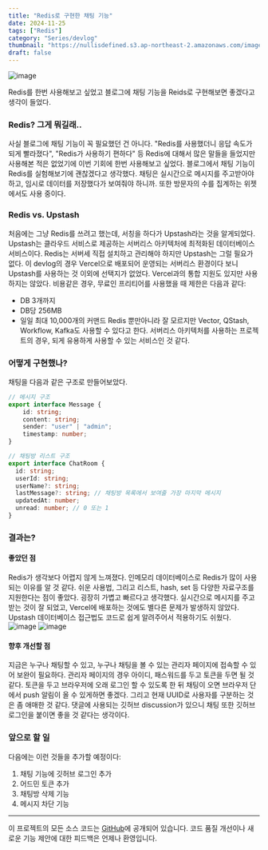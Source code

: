 ```yaml
---
title: "Redis로 구현한 채팅 기능"
date: 2024-11-25
tags: ["Redis"]
category: "Series/devlog"
thumbnail: "https://nullisdefined.s3.ap-northeast-2.amazonaws.com/images/7efaf37c1579f7b3aadfe7a7e6265c8d.png"
draft: false
---
```


![image](https://nullisdefined.s3.ap-northeast-2.amazonaws.com/images/7efaf37c1579f7b3aadfe7a7e6265c8d.png)

Redis를 한번 사용해보고 싶었고 블로그에 채팅 기능을 Reids로 구현해보면 좋겠다고 생각이 들었다.

### Redis? 그게 뭐길래..
사실 블로그에 채팅 기능이 꼭 필요했던 건 아니다. "Redis를 사용했더니 응답 속도가 되게 빨라졌다", "Redis가 사용하기 편하다" 등 Redis에 대해서 많은 말들을 들었지만 사용해본 적은 없었기에 이번 기회에 한번 사용해보고 싶었다. 블로그에서 채팅 기능이 Redis를 실험해보기에 괜찮겠다고 생각했다. 채팅은 실시간으로 메시지를 주고받아야 하고, 임시로 데이터를 저장했다가 보여줘야 하니까. 또한 방문자의 수를 집계하는 위젯에서도 사용 중이다.

### Redis vs. Upstash
처음에는 그냥 Redis를 쓰려고 했는데, 서칭을 하다가 Upstash라는 것을 알게되었다. Upstash는 클라우드 서비스로 제공하는 서버리스 아키텍처에 최적화된 데이터베이스 서비스이다. Redis는 서버세 직접 설치하고 관리해야 하지만 Upstash는 그럴 필요가 없다. 이 devlog의 경우 Vercel으로 배포되어 운영되는 서버리스 환경이다 보니 Upstash를 사용하는 것 이외에 선택지가 없었다. Vercel과의 통합 지원도 있지만 사용하지는 않았다. 비용같은 경우, 무료인 프리티어를 사용했을 때 제한은 다음과 같다:
- DB 3개까지
- DB당 256MB
- 일일 최대 10,000개의 커맨드
Redis 뿐만아니라 잘 모르지만 Vector, QStash, Workflow, Kafka도 사용할 수 있다고 한다. 서버리스 아키텍처를 사용하는 프로젝트의 경우, 되게 유용하게 사용할 수 있는 서비스인 것 같다.

### 어떻게 구현했나?
채팅을 다음과 같은 구조로 만들어보았다.
```typescript
// 메시지 구조
export interface Message {
	id: string;
	content: string;
	sender: "user" | "admin";
	timestamp: number;
}

// 채팅방 리스트 구조
export interface ChatRoom {
  id: string;
  userId: string;
  userName?: string;
  lastMessage?: string; // 채팅방 목록에서 보여줄 가장 마지막 메시지
  updatedAt: number;
  unread: number; // 0 또는 1
}
```

### 결과는?
#### 좋았던 점
Redis가 생각보다 어렵지 않게 느껴졌다. 인메모리 데이터베이스로 Redis가 많이 사용되는 이유를 알 것 같다. 쉬운 사용법, 그리고 리스트, hash, set 등 다양한 자료구조를 지원한다는 점이 좋았다. 굉장히 가볍고 빠르다고 생각했다. 실시간으로 메시지를 주고받는 것이 잘 되었고, Vercel에 배포하는 것에도 별다른 문제가 발생하지 않았다. Upstash 데이터베이스 접근법도 코드로 쉽게 알려주어서 적용하기도 쉬웠다.
![image](https://nullisdefined.s3.ap-northeast-2.amazonaws.com/images/fd9d632d43c6552a6e7648f019c23d99.png)
![image](https://nullisdefined.s3.ap-northeast-2.amazonaws.com/images/833f02d8c2bb631bb74e5c71cd617c0e.png)

#### 향후 개선할 점
지금은 누구나 채팅할 수 있고, 누구나 채팅을 볼 수 있는 관리자 페이지에 접속할 수 있어 보완이 필요하다. 관리자 페이지의 경우 아이디, 패스워드를 두고 토큰을 두면 될 것 같다. 토큰을 두고 브라우저에 오래 로그인 할 수 있도록 한 뒤 채팅이 오면 브라우저 단에서 push 알림이 올 수 있게하면 좋겠다. 그리고 현재 UUID로 사용자를 구분하는 것은 좀 애매한 것 같다. 댓글에 사용되는 깃허브 discussion가 있으니 채팅 또한 깃허브 로그인을 붙이면 좋을 것 같다는 생각이다.

### 앞으로 할 일
다음에는 이런 것들을 추가할 예정이다:
1. 채팅 기능에 깃허브 로그인 추가
2. 어드민 토큰 추가
3. 채팅방 삭제 기능
4. 메시지 차단 기능

---
이 프로젝트의 모든 소스 코드는 [GitHub](https://github.com/nullisdefined/next-devlog)에 공개되어 있습니다. 코드 품질 개선이나 새로운 기능 제안에 대한 피드백은 언제나 환영입니다.